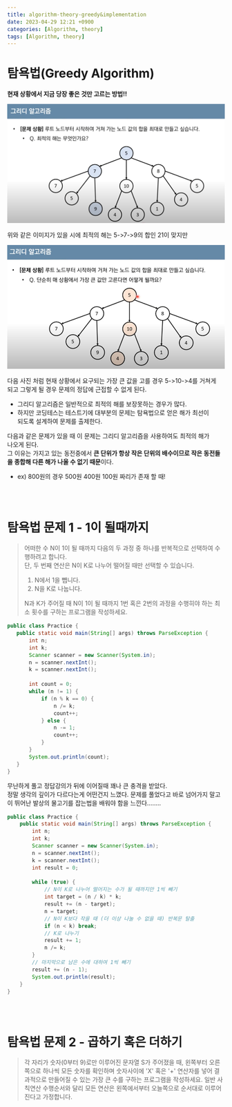 ```yaml
---
title: algorithm-theory-greedy&implementation
date: 2023-04-29 12:21 +0900
categories: [Algorithm, theory]
tags: [Algorithm, theory]
---
```


# 탐욕법(Greedy Algorithm)

**현재 상황에서 지금 당장 좋은 것만 고르는 방법!!**

![greedy1](/assets/img/post_img/greedy1.PNG "greedy1")


위와 같은 이미지가 있을 시에 최적의 해는 5->7->9의 합인 21이 맞지만  

![greedy2](/assets/img/post_img/greedy2.PNG "greedy2")


다음 사진 처럼 현재 상황에서 요구되는 가장 큰 값을 고를 경우 5->10->4를 거쳐게  
되고 그렇게 될 경우 문제의 정답에 근접할 수 없게 된다. 

- 그리디 알고리즘은 일반적으로 최적의 해를 보장못하는 경우가 많다. 
- 하지만 코딩테스는 테스트기에 대부분의 문제는 탐욕법으로 얻은 해가 최선이  
되도록 설계하여 문제를 출제한다. 

다음과 같은 문제가 있을 때 이 문제는 그리디 알고리즘을 사용하여도 최적의 해가  
나오게 된다.  
그 이유는 가지고 있는 동전중에서 **큰 단위가 항상 작은 단위의 배수이므로 작은 동전들을 종합해 다른 해가 나올 수 없기 때문**이다. 
- ex) 800원의 경우 500원 400원 100원 짜리가 존재 할 때!  

<br/>
<br/>

# 탐욕법 문제 1 - 1이 될때까지

> 어떠한 수 N이 1이 될 때까지 다음의 두 과정 중 하나를 반복적으로 선택하여 수행하려고 합니다.  
단, 두 번째 연산은 N이 K로 나누어 떨어질 때만 선택할 수 있습니다.
 >1. N에서 1을 뺍니다.  
 >2. N을 K로 나눕니다.  
>
 >N과 K가 주어질 때 N이 1이 될 때까지 1번 혹은 2번의 과정을 수행히야 하는 최소 횟수를 구하는 프로그램을 작성하세요.

 ```java
public class Practice {
    public static void main(String[] args) throws ParseException {
        int n;
        int k;
        Scanner scanner = new Scanner(System.in);
        n = scanner.nextInt();
        k = scanner.nextInt();

        int count = 0;
        while (n != 1) {
            if (n % k == 0) {
                n /= k;
                count++;
            } else {
                n -= 1;
                count++;
            }
        }
        System.out.println(count);
    }
}
 ```
무난하게 풀고 정답강의가 뒤에 이어질때 꽤나 큰 충격을 받았다.  
정말 생각의 깊이가 다르다는게 어떤건지 느꼈다. 문제를 풀었다고 바로 넘어가지 말고 이 뛰어난 발상의 물고기를 잡는법을 배워야 함을 느낀다........  


```java
public class Practice {
    public static void main(String[] args) throws ParseException {
        int n;
        int k;
        Scanner scanner = new Scanner(System.in);
        n = scanner.nextInt();
        k = scanner.nextInt();
        int result = 0;

        while (true) {
            // N이 K로 나누어 떨어지는 수가 될 때까지만 1씩 빼기
            int target = (n / k) * k;
            result += (n - target);
            n = target;
            // N이 K보다 작을 때 (더 이상 나눌 수 없을 때) 반복문 탈출
            if (n < k) break;
            // K로 나누기
            result += 1;
            n /= k;
        }
        // 마지막으로 남은 수에 대하여 1씩 빼기
        result += (n - 1);
        System.out.println(result);
    }
}
```
<br/>
<br/>

# 탐욕법 문제 2 - 곱하기 혹은 더하기
>각 자리가 숫자(0부터 9)로만 이루어진 문자열 S가 주어졌을 때, 왼쪽부터 오른쪽으로 하나씩 모든 숫자를 확인하며 숫자사이에 'X' 혹은 '+' 연산자를 넣어 결과적으로 만들어질 수 있는 가장 큰 수를 구하는 프로그램을 작성하세요. 일반 사칙연산 수행순서와 달리 모든 연산은 왼쪽에서부터 오늘쪽으로 순서대로 이루어진다고 가정합니다.

```java

```





